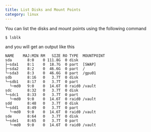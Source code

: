 ```yaml
---
title: List Disks and Mount Points
category: linux
---
```


You can list the disks and mount points using the following command 
```
$ lsblk
```

and you will get an output like this 

```
NAME    MAJ:MIN RM   SIZE RO TYPE  MOUNTPOINT
sda       8:0    0 111.8G  0 disk
├─sda1    8:1    0  18.7G  0 part  [SWAP]
├─sda2    8:2    0  46.6G  0 part  /
└─sda3    8:3    0  46.6G  0 part  /gpu01
sdb       8:16   0   3.7T  0 disk
└─sdb1    8:17   0   3.7T  0 part
  └─md0   9:0    0  14.6T  0 raid0 /vault
sdc       8:32   0   3.7T  0 disk
└─sdc1    8:33   0   3.7T  0 part
  └─md0   9:0    0  14.6T  0 raid0 /vault
sdd       8:48   0   3.7T  0 disk
└─sdd1    8:49   0   3.7T  0 part
  └─md0   9:0    0  14.6T  0 raid0 /vault
sde       8:64   0   3.7T  0 disk
└─sde1    8:65   0   3.7T  0 part
  └─md0   9:0    0  14.6T  0 raid0 /vault
  ```
